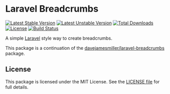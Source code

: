 # Laravel Breadcrumbs

[![Latest Stable Version](https://poser.pugx.org/babdev/laravel-breadcrumbs/v/stable)](https://packagist.org/packages/babdev/laravel-breadcrumbs) [![Latest Unstable Version](https://poser.pugx.org/babdev/laravel-breadcrumbs/v/unstable)](https://packagist.org/packages/babdev/laravel-breadcrumbs) [![Total Downloads](https://poser.pugx.org/babdev/laravel-breadcrumbs/downloads)](https://packagist.org/packages/babdev/laravel-breadcrumbs) [![License](https://poser.pugx.org/babdev/laravel-breadcrumbs/license)](https://packagist.org/packages/babdev/laravel-breadcrumbs) [![Build Status](https://travis-ci.com/BabDev/laravel-breadcrumbs.svg?branch=master)](https://travis-ci.com/BabDev/laravel-breadcrumbs)

A simple [Laravel](https://laravel.com) style way to create breadcrumbs.

This package is a continuation of the [davejamesmiller/laravel-breadcrumbs](https://github.com/davejamesmiller/laravel-breadcrumbs) package.

## License

This package is licensed under the MIT License. See the [LICENSE file](/LICENSE) for full details.
